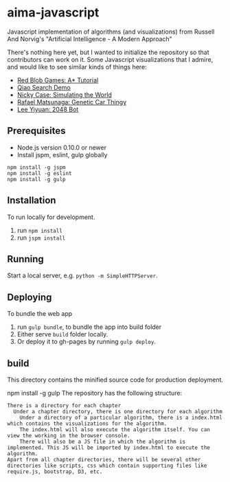 # aima-javascript
Javascript implementation of algorithms (and visualizations) from Russell And Norvig's "Artificial Intelligence - A Modern Approach"

There's nothing here yet, but I wanted to initialize the repository so that contributors can work on it. Some Javascript visualizations that I admire, and would like to see similar kinds of things here:

- [Red Blob Games: A* Tutorial](http://www.redblobgames.com/pathfinding/a-star/introduction.html)
- [Qiao Search Demo](https://qiao.github.io/PathFinding.js/visual/)
- [Nicky Case: Simulating the World](http://ncase.me/simulating/)
- [Rafael Matsunaga: Genetic Car Thingy](http://rednuht.org/genetic_cars_2/)
- [Lee Yiyuan: 2048 Bot](http://leeyiyuan.github.io/2048ai/)


## Prerequisites

* Node.js version 0.10.0 or newer
* Install jspm, eslint, gulp globally

```
npm install -g jspm
npm install -g eslint
npm install -g gulp

```
## Installation

To run locally for development.

1. run `npm install`
2. run `jspm install`

## Running

Start a local server, e.g. `python -m SimpleHTTPServer`.

## Deploying

To bundle the web app

1. run `gulp bundle`, to bundle the app into build folder
2. Either serve `build` folder locally.
3. Or deploy it to gh-pages by running `gulp deploy`.

## build

This directory contains the minified source code for production deployment.

npm install -g gulp
The repository has the following structure:

    There is a directory for each chapter
      Under a chapter directory, there is one directory for each algorithm
        Under a directory of a particular algorithm, there is a index.html which contains the visualizations for the algorithm.
        The index.html will also execute the algorithm itself. You can view the working in the browser console.
        There will also be a JS file in which the algorithm is implemented. This JS will be imported by index.html to execute the algorithm.
    Apart from all chapter directories, there will be several other directories like scripts, css which contain supporting files like require.js, bootstrap, D3, etc.
